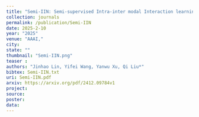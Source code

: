 ```yaml
---
title: "Semi-IIN: Semi-supervised Intra-inter modal Interaction learning Network for Multimodal Sentiment Analysis"
collection: journals
permalink: /publication/Semi-IIN
date: 2025-2-10
year: "2025"
venue: "AAAI,"
city: 
state: ""
thumbnail: "Semi-IIN.png"
teaser : 
authors: "Jinhao Lin, Yifei Wang, Yanwu Xu, Qi Liu*"
bibtex: Semi-IIN.txt
uri: Semi-IIN.pdf
arxiv: https://arxiv.org/pdf/2412.09784v1
project: 
source: 
poster: 
data:
---
```

